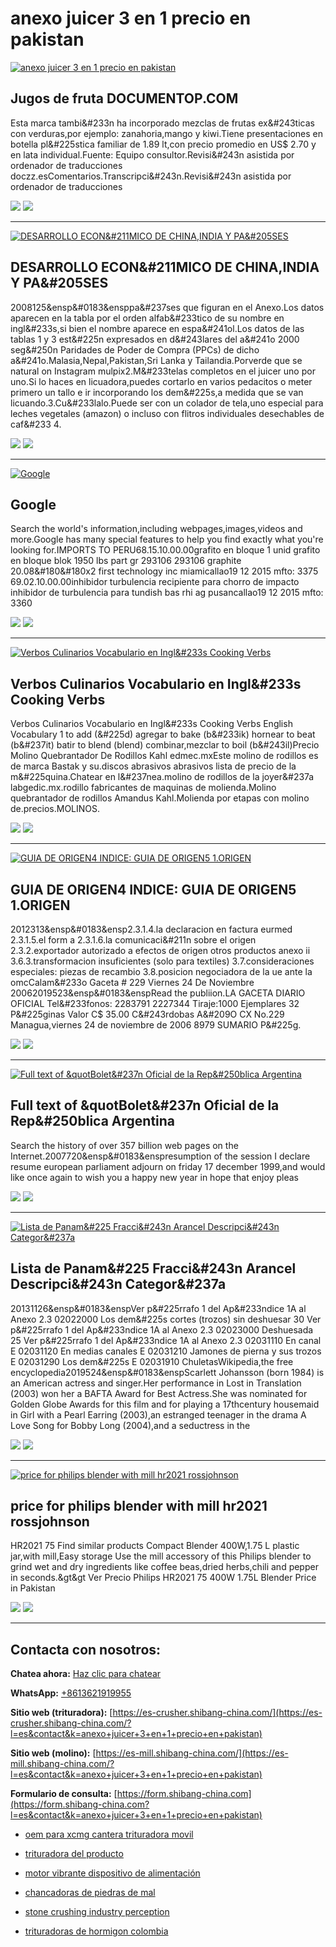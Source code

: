 # anexo juicer 3 en 1 precio en pakistan

<a href="https://swt.shibang-china.com/?l=es&img&k=anexo+juicer+3+en+1+precio+en+pakistan" target="_blank">![anexo juicer 3 en 1 precio en pakistan](http://static.shibang-china.com/all-800x300/1014.jpg)</a>

## Jugos de fruta DOCUMENTOP.COM
Esta marca tambi&#233n ha incorporado mezclas de frutas ex&#243ticas con verduras,por ejemplo: zanahoria,mango y kiwi.Tiene presentaciones en botella pl&#225stica familiar de 1.89 lt,con precio promedio en US$ 2.70 y en lata individual.Fuente: Equipo consultor.Revisi&#243n asistida por ordenador de traducciones doczz.esComentarios.Transcripci&#243n.Revisi&#243n asistida por ordenador de traducciones


<a href="https://whatsapp.shibangsoft.com/WhatsApp.php" target="_blank" title="WhatsApp">![](http://static.shibang-china.com/icon/whatsapp.png)</a> <a href="https://swt.shibang-china.com/?l=es&icon&k=anexo+juicer+3+en+1+precio+en+pakistan" target="_blank">![](http://static.shibang-china.com/icon/chat-es.png)</a>

---

<a href="https://swt.shibang-china.com/?l=es&img&k=anexo+juicer+3+en+1+precio+en+pakistan" target="_blank">![DESARROLLO ECON&#211MICO DE CHINA,INDIA Y PA&#205SES](http://static.shibang-china.com/all-800x300/143.jpg)</a>

## DESARROLLO ECON&#211MICO DE CHINA,INDIA Y PA&#205SES
2008125&ensp&#0183&ensppa&#237ses que figuran en el Anexo.Los datos aparecen en la tabla por el orden alfab&#233tico de su nombre en ingl&#233s,si bien el nombre aparece en espa&#241ol.Los datos de las tablas 1 y 3 est&#225n expresados en d&#243lares del a&#241o 2000 seg&#250n Paridades de Poder de Compra (PPCs) de dicho a&#241o.Malasia,Nepal,Pakistan,Sri Lanka y Tailandia.Porverde que se natural on Instagram mulpix2.M&#233telas completos en el juicer uno por uno.Si lo haces en licuadora,puedes cortarlo en varios pedacitos o meter primero un tallo e ir incorporando los dem&#225s,a medida que se van licuando.3.Cu&#233lalo.Puede ser con un colador de tela,uno especial para leches vegetales (amazon) o incluso con flitros individuales desechables de caf&#233 4.


<a href="https://whatsapp.shibangsoft.com/WhatsApp.php" target="_blank" title="WhatsApp">![](http://static.shibang-china.com/icon/whatsapp.png)</a> <a href="https://swt.shibang-china.com/?l=es&icon&k=anexo+juicer+3+en+1+precio+en+pakistan" target="_blank">![](http://static.shibang-china.com/icon/chat-es.png)</a>

---

<a href="https://swt.shibang-china.com/?l=es&img&k=anexo+juicer+3+en+1+precio+en+pakistan" target="_blank">![Google](http://static.shibang-china.com/all-800x300/1335.jpg)</a>

## Google
Search the world's information,including webpages,images,videos and more.Google has many special features to help you find exactly what you're looking for.IMPORTS TO PERU68.15.10.00.00grafito en bloque 1 unid grafito en bloque blok 1950 lbs part gr 293106 293106 graphite 20.08&#180&#180x2 first technology inc miamicallao19 12 2015 mfto: 3375 69.02.10.00.00inhibidor turbulencia recipiente para chorro de impacto inhibidor de turbulencia para tundish bas rhi ag pusancallao19 12 2015 mfto: 3360


<a href="https://whatsapp.shibangsoft.com/WhatsApp.php" target="_blank" title="WhatsApp">![](http://static.shibang-china.com/icon/whatsapp.png)</a> <a href="https://swt.shibang-china.com/?l=es&icon&k=anexo+juicer+3+en+1+precio+en+pakistan" target="_blank">![](http://static.shibang-china.com/icon/chat-es.png)</a>

---

<a href="https://swt.shibang-china.com/?l=es&img&k=anexo+juicer+3+en+1+precio+en+pakistan" target="_blank">![Verbos Culinarios Vocabulario en Ingl&#233s Cooking Verbs](http://static.shibang-china.com/all-800x300/410.jpg)</a>

## Verbos Culinarios Vocabulario en Ingl&#233s Cooking Verbs
Verbos Culinarios Vocabulario en Ingl&#233s Cooking Verbs English Vocabulary 1 to add (&#225d) agregar to bake (b&#233ik) hornear to beat (b&#237it) batir to blend (blend) combinar,mezclar to boil (b&#243il)Precio Molino Quebrantador De Rodillos Kahl edmec.mxEste molino de rodillos es de marca Bastak y su.discos abrasivos abrasivos lista de precio de la m&#225quina.Chatear en l&#237nea.molino de rodillos de la joyer&#237a labgedic.mx.rodillo fabricantes de maquinas de molienda.Molino quebrantador de rodillos Amandus Kahl.Molienda por etapas con molino de.precios.MOLINOS.


<a href="https://whatsapp.shibangsoft.com/WhatsApp.php" target="_blank" title="WhatsApp">![](http://static.shibang-china.com/icon/whatsapp.png)</a> <a href="https://swt.shibang-china.com/?l=es&icon&k=anexo+juicer+3+en+1+precio+en+pakistan" target="_blank">![](http://static.shibang-china.com/icon/chat-es.png)</a>

---

<a href="https://swt.shibang-china.com/?l=es&img&k=anexo+juicer+3+en+1+precio+en+pakistan" target="_blank">![GUIA DE ORIGEN4 INDICE: GUIA DE ORIGEN5 1.ORIGEN](http://static.shibang-china.com/all-800x300/224.jpg)</a>

## GUIA DE ORIGEN4 INDICE: GUIA DE ORIGEN5 1.ORIGEN
2012313&ensp&#0183&ensp2.3.1.4.la declaracion en factura eurmed 2.3.1.5.el form a 2.3.1.6.la comunicaci&#211n sobre el origen 2.3.2.exportador autorizado a efectos de origen otros productos anexo ii 3.6.3.transformacion insuficientes (solo para textiles) 3.7.consideraciones especiales: piezas de recambio 3.8.posicion negociadora de la ue ante la omcCalam&#233o Gaceta # 229 Viernes 24 De Noviembre 20062019523&ensp&#0183&enspRead the publiion.LA GACETA DIARIO OFICIAL Tel&#233fonos: 2283791 2227344 Tiraje:1000 Ejemplares 32 P&#225ginas Valor C$ 35.00 C&#243rdobas A&#209O CX No.229 Managua,viernes 24 de noviembre de 2006 8979 SUMARIO P&#225g.


<a href="https://whatsapp.shibangsoft.com/WhatsApp.php" target="_blank" title="WhatsApp">![](http://static.shibang-china.com/icon/whatsapp.png)</a> <a href="https://swt.shibang-china.com/?l=es&icon&k=anexo+juicer+3+en+1+precio+en+pakistan" target="_blank">![](http://static.shibang-china.com/icon/chat-es.png)</a>

---

<a href="https://swt.shibang-china.com/?l=es&img&k=anexo+juicer+3+en+1+precio+en+pakistan" target="_blank">![Full text of &quotBolet&#237n Oficial de la Rep&#250blica Argentina](http://static.shibang-china.com/all-800x300/42.jpg)</a>

## Full text of &quotBolet&#237n Oficial de la Rep&#250blica Argentina
Search the history of over 357 billion web pages on the Internet.2007720&ensp&#0183&enspresumption of the session I declare resume european parliament adjourn on friday 17 december 1999,and would like once again to wish you a happy new year in hope that enjoy pleas


<a href="https://whatsapp.shibangsoft.com/WhatsApp.php" target="_blank" title="WhatsApp">![](http://static.shibang-china.com/icon/whatsapp.png)</a> <a href="https://swt.shibang-china.com/?l=es&icon&k=anexo+juicer+3+en+1+precio+en+pakistan" target="_blank">![](http://static.shibang-china.com/icon/chat-es.png)</a>

---

<a href="https://swt.shibang-china.com/?l=es&img&k=anexo+juicer+3+en+1+precio+en+pakistan" target="_blank">![Lista de Panam&#225 Fracci&#243n Arancel Descripci&#243n Categor&#237a](http://static.shibang-china.com/all-800x300/720.jpg)</a>

## Lista de Panam&#225 Fracci&#243n Arancel Descripci&#243n Categor&#237a
20131126&ensp&#0183&enspVer p&#225rrafo 1 del Ap&#233ndice 1A al Anexo 2.3 02022000 Los dem&#225s cortes (trozos) sin deshuesar 30 Ver p&#225rrafo 1 del Ap&#233ndice 1A al Anexo 2.3 02023000 Deshuesada 25 Ver p&#225rrafo 1 del Ap&#233ndice 1A al Anexo 2.3 02031110 En canal E 02031120 En medias canales E 02031210 Jamones de pierna y sus trozos E 02031290 Los dem&#225s E 02031910 ChuletasWikipedia,the free encyclopedia2019524&ensp&#0183&enspScarlett Johansson (born 1984) is an American actress and singer.Her performance in Lost in Translation (2003) won her a BAFTA Award for Best Actress.She was nominated for Golden Globe Awards for this film and for playing a 17thcentury housemaid in Girl with a Pearl Earring (2003),an estranged teenager in the drama A Love Song for Bobby Long (2004),and a seductress in the


<a href="https://whatsapp.shibangsoft.com/WhatsApp.php" target="_blank" title="WhatsApp">![](http://static.shibang-china.com/icon/whatsapp.png)</a> <a href="https://swt.shibang-china.com/?l=es&icon&k=anexo+juicer+3+en+1+precio+en+pakistan" target="_blank">![](http://static.shibang-china.com/icon/chat-es.png)</a>

---

<a href="https://swt.shibang-china.com/?l=es&img&k=anexo+juicer+3+en+1+precio+en+pakistan" target="_blank">![price for philips blender with mill hr2021 rossjohnson](http://static.shibang-china.com/all-800x300/963.jpg)</a>

## price for philips blender with mill hr2021 rossjohnson
HR2021 75 Find similar products Compact Blender 400W,1.75 L plastic jar,with mill,Easy storage Use the mill accessory of this Philips blender to grind wet and dry ingredients like coffee beas,dried herbs,chili and pepper in seconds.&gt&gt Ver Precio Philips HR2021 75 400W 1.75L Blender Price in Pakistan

<a href="https://whatsapp.shibangsoft.com/WhatsApp.php" target="_blank" title="WhatsApp">![](http://static.shibang-china.com/icon/whatsapp.png)</a> <a href="https://swt.shibang-china.com/?l=es&icon&k=anexo+juicer+3+en+1+precio+en+pakistan" target="_blank">![](http://static.shibang-china.com/icon/chat-es.png)</a>

---
## Contacta con nosotros:

**Chatea ahora:** [Haz clic para chatear](https://swt.shibang-china.com?l=es&contact&k=anexo+juicer+3+en+1+precio+en+pakistan)

**WhatsApp:**  [+8613621919955](https://whatsapp.shibangsoft.com/WhatsApp.php)

**Sitio web (trituradora):** [https://es-crusher.shibang-china.com/](https://es-crusher.shibang-china.com/?l=es&contact&k=anexo+juicer+3+en+1+precio+en+pakistan)

**Sitio web (molino):** [https://es-mill.shibang-china.com/](https://es-mill.shibang-china.com/?l=es&contact&k=anexo+juicer+3+en+1+precio+en+pakistan)

**Formulario de consulta:** [https://form.shibang-china.com](https://form.shibang-china.com?l=es&contact&k=anexo+juicer+3+en+1+precio+en+pakistan)

* [oem para xcmg cantera trituradora movil](../70/oem%20para%20xcmg%20cantera%20trituradora%20movil.md)

* [trituradora del producto](../67/trituradora%20del%20producto.md)

* [motor vibrante dispositivo de alimentación](../76/motor%20vibrante%20dispositivo%20de%20alimentaci%C3%B3n.md)

* [chancadoras de piedras de mal](../70/chancadoras%20de%20piedras%20de%20mal.md)

* [stone crushing industry perception](../71/stone%20crushing%20industry%20perception.md)

* [trituradoras de hormigon colombia](../69/trituradoras%20de%20hormigon%20colombia.md)